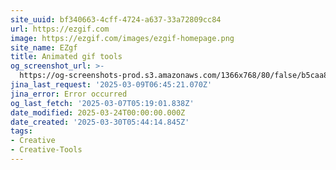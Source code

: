```yaml
---
site_uuid: bf340663-4cff-4724-a637-33a72809cc84
url: https://ezgif.com
image: https://ezgif.com/images/ezgif-homepage.png
site_name: EZgf
title: Animated gif tools
og_screenshot_url: >-
  https://og-screenshots-prod.s3.amazonaws.com/1366x768/80/false/b5caa85941f32e986e1af1b0f3f794a849a57836369a8dc10bc4d1cd02ef2535.jpeg
jina_last_request: '2025-03-09T06:45:21.070Z'
jina_error: Error occurred
og_last_fetch: '2025-03-07T05:19:01.838Z'
date_modified: 2025-03-24T00:00:00.000Z
date_created: '2025-03-30T05:44:14.845Z'
tags:
- Creative
- Creative-Tools
---
```










